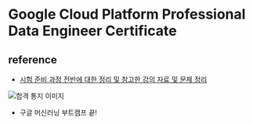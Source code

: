 # Google Cloud Platform Professional Data Engineer Certificate

## reference

- [시험 준비 과정 전반에 대한 정리 및 참고한 강의 자료 및 문제 정리](https://equus3144.medium.com/2021-gcp-data-engineer-certificate-%EC%B7%A8%EB%93%9D-%ED%9B%84%EA%B8%B0-587e60727a98)

![합격 통지 이미지](https://miro.medium.com/max/700/1*rfuMCax9Lmxm2NBvfOnEqA.png)

- 구글 머신러닝 부트캠프 끝!